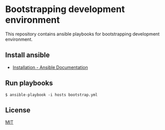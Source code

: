 # Bootstrapping development environment

This repository contains ansible playbooks for bootstrapping development environment.

## Install ansible

- [Installation - Ansible Documentation](http://docs.ansible.com/intro_installation.html)

## Run playbooks

```
$ ansible-playbook -i hosts bootstrap.yml
```

## License

[MIT](LICENSE)
